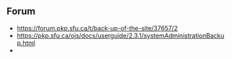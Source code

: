## Forum
* https://forum.pkp.sfu.ca/t/back-up-of-the-site/37657/2
* https://pkp.sfu.ca/ojs/docs/userguide/2.3.1/systemAdministrationBackup.html
* 
